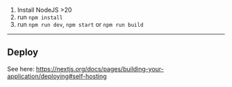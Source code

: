 1. Install NodeJS >20
2. run `npm install`
3. run `npm run dev`, `npm start` or `npm run build`
----

## Deploy

See here: https://nextjs.org/docs/pages/building-your-application/deploying#self-hosting